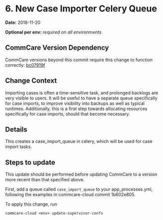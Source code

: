 # 6. New Case Importer Celery Queue

**Date:** 2018-11-20

**Optional per env:** _required on all environments_


## CommCare Version Dependency
CommCare versions beyond this commit require this change to function correctly:
[bc07919f](https://github.com/dimagi/commcare-hq/commit/bc07919f38828306015c688469a35df2fd8f9527)


## Change Context
Importing cases is often a time-sensitive task, and prolonged backlogs are
very visible to users.  It will be useful to have a separate queue
specifically for case imports, to improve visibility into backups as well as
typical runtimes.  Additionally, this is a first step towards allocating
resources specifically for case imports, should that become necessary.

## Details
This creates a case_import_queue in celery, which will be used for case
import tasks.

## Steps to update
This update should be performed before updating CommCare to a version more
recent than that specified above.

First, add a queue called `case_import_queue` to your app_processes.yml,
following the examples in commcare-cloud commit 1b602e805.

To apply this change, run

```
commcare-cloud <env> update-supervisor-confs
```
